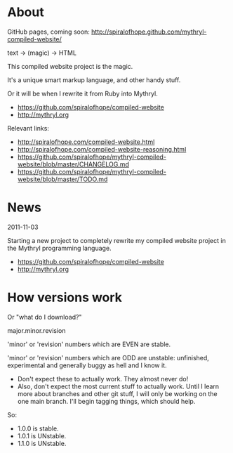 # About

GitHub pages, coming soon:  http://spiralofhope.github.com/mythryl-compiled-website/

  text -> (magic) -> HTML

This compiled website project is the magic.

It's a unique smart markup language, and other handy stuff.

Or it will be when I rewrite it from Ruby into Mythryl.

  - https://github.com/spiralofhope/compiled-website
  - http://mythryl.org

Relevant links:

  - http://spiralofhope.com/compiled-website.html
  - http://spiralofhope.com/compiled-website-reasoning.html
  - https://github.com/spiralofhope/mythryl-compiled-website/blob/master/CHANGELOG.md
  - https://github.com/spiralofhope/mythryl-compiled-website/blob/master/TODO.md

# News

2011-11-03

Starting a new project to completely rewrite my compiled website
project in the Mythryl programming language.

  - https://github.com/spiralofhope/compiled-website
  - http://mythryl.org


# How versions work

Or "what do I download?"

major.minor.revision

'minor' or 'revision' numbers which are EVEN are stable.

'minor' or 'revision' numbers which are ODD are unstable: unfinished,
experimental and generally buggy as hell and I know it.
  - Don't expect these to actually work.  They almost never do!
  - Also, don't expect the most current stuff to actually work.  Until 
    I learn more about branches and other git stuff, I will only be 
    working on the one main branch.  I'll begin tagging things, which 
    should help.

So:

- 1.0.0 is stable.
- 1.0.1 is UNstable.
- 1.1.0 is UNstable.
